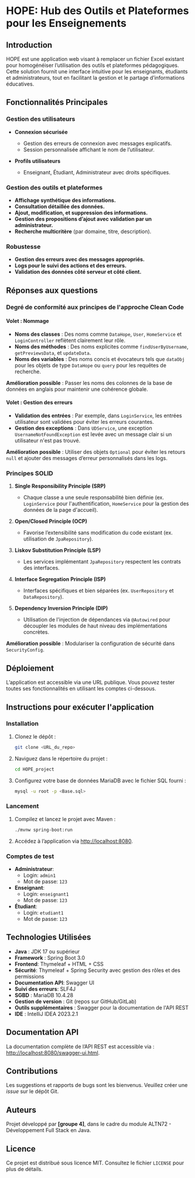 # HOPE: Hub des Outils et Plateformes pour les Enseignements

## Introduction

HOPE est une application web visant à remplacer un fichier Excel existant pour homogénéiser l’utilisation des outils et plateformes pédagogiques. Cette solution fournit une interface intuitive pour les enseignants, étudiants et administrateurs, tout en facilitant la gestion et le partage d’informations éducatives.

## Fonctionnalités Principales

### Gestion des utilisateurs

- **Connexion sécurisée**
  - Gestion des erreurs de connexion avec messages explicatifs.
  - Session personnalisée affichant le nom de l’utilisateur.

- **Profils utilisateurs**
  - Enseignant, Étudiant, Administrateur avec droits spécifiques.

### Gestion des outils et plateformes

- **Affichage synthétique des informations.**
- **Consultation détaillée des données.**
- **Ajout, modification, et suppression des informations.**
- **Gestion des propositions d’ajout avec validation par un administrateur.**
- **Recherche multicritère** (par domaine, titre, description).

### Robustesse

- **Gestion des erreurs avec des messages appropriés.**
- **Logs pour le suivi des actions et des erreurs.**
- **Validation des données côté serveur et côté client.**

## Réponses aux questions

### Degré de conformité aux principes de l'approche Clean Code

#### Volet : Nommage

- **Noms des classes** : Des noms comme `DataHope`, `User`, `HomeService` et `LoginController` reflètent clairement leur rôle.
- **Noms des méthodes** : Des noms explicites comme `findUserByUsername`, `getPreviewsData`, et `updateData`.
- **Noms des variables** : Des noms concis et évocateurs tels que `dataObj` pour les objets de type `DataHope` ou `query` pour les requêtes de recherche.

**Amélioration possible** : Passer les noms des colonnes de la base de données en anglais pour maintenir une cohérence globale.

#### Volet : Gestion des erreurs

- **Validation des entrées** : Par exemple, dans `LoginService`, les entrées utilisateur sont validées pour éviter les erreurs courantes.
- **Gestion des exceptions** : Dans `UDService`, une exception `UsernameNotFoundException` est levée avec un message clair si un utilisateur n'est pas trouvé.

**Amélioration possible** : Utiliser des objets `Optional` pour éviter les retours `null` et ajouter des messages d’erreur personnalisés dans les logs.

### Principes SOLID

1. **Single Responsibility Principle (SRP)**
   - Chaque classe a une seule responsabilité bien définie (ex. `LoginService` pour l'authentification, `HomeService` pour la gestion des données de la page d'accueil).

2. **Open/Closed Principle (OCP)**
   - Favorise l’extensibilité sans modification du code existant (ex. utilisation de `JpaRepository`).

3. **Liskov Substitution Principle (LSP)**
   - Les services implémentant `JpaRepository` respectent les contrats des interfaces.

4. **Interface Segregation Principle (ISP)**
   - Interfaces spécifiques et bien séparées (ex. `UserRepository` et `DataRepository`).

5. **Dependency Inversion Principle (DIP)**
   - Utilisation de l'injection de dépendances via `@Autowired` pour découpler les modules de haut niveau des implémentations concrètes.

**Amélioration possible** : Modulariser la configuration de sécurité dans `SecurityConfig`.

## Déploiement

L’application est accessible via une URL publique. Vous pouvez tester toutes ses fonctionnalités en utilisant les comptes ci-dessous.


## Instructions pour exécuter l'application

### Installation
1. Clonez le dépôt :
   ```bash
   git clone <URL_du_repo>
   ```
2. Naviguez dans le répertoire du projet :
   ```bash
   cd HOPE_project
   ```
3. Configurez votre base de données MariaDB avec le fichier SQL fourni :
   ```bash
   mysql -u root -p <Base.sql>
   ```

### Lancement
1. Compilez et lancez le projet avec Maven :
   ```bash
   ./mvnw spring-boot:run
   ```
2. Accédez à l’application via [http://localhost:8080](http://localhost:8080).

### Comptes de test
- **Administrateur**:
    - Login: `admin1`
    - Mot de passe: `123`
- **Enseignant**:
    - Login: `enseignant1`
    - Mot de passe: `123`
- **Étudiant**:
    - Login: `etudiant1`
    - Mot de passe: `123`

## Technologies Utilisées
- **Java** : JDK 17 ou supérieur
- **Framework** : Spring Boot 3.0
- **Frontend**: Thymeleaf + HTML + CSS
- **Sécurité**: Thymeleaf + Spring Security avec gestion des rôles et des permissions
- **Documentation API**: Swagger UI
- **Suivi des erreurs**: SLF4J
- **SGBD** : MariaDB 10.4.28
- **Gestion de version** : Git (repos sur GitHub/GitLab)
- **Outils supplémentaires** : Swagger pour la documentation de l'API REST
- **IDE** : IntelliJ IDEA 2023.2.1

## Documentation API
La documentation complète de l’API REST est accessible via : [http://localhost:8080/swagger-ui.html](http://localhost:8080/swagger-ui.html).

## Contributions
Les suggestions et rapports de bugs sont les bienvenus. Veuillez créer une *issue* sur le dépôt Git.

## Auteurs
Projet développé par **[groupe 4]**, dans le cadre du module ALTN72 - Développement Full Stack en Java.

## Licence
Ce projet est distribué sous licence MIT. Consultez le fichier `LICENSE` pour plus de détails.
